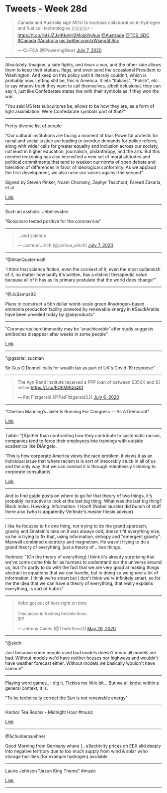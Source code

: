 # Tweets - Week 28d


<blockquote class="twitter-tweet"><p lang="en" dir="ltr">Canada and Australia sign MOU to increase collaboration in hydrogen and fuel cell technologies 🇨🇦🇦🇺⚡️ - <a href="https://t.co/rbHJZJxtKk">https://t.co/rbHJZJxtKk</a><a href="https://twitter.com/H2MobilityAus?ref_src=twsrc%5Etfw">@H2MobilityAus</a> <a href="https://twitter.com/Austrade?ref_src=twsrc%5Etfw">@Austrade</a> <a href="https://twitter.com/TCS_SDC?ref_src=twsrc%5Etfw">@TCS_SDC</a> <a href="https://twitter.com/hashtag/Canada?src=hash&amp;ref_src=twsrc%5Etfw">#Canada</a> <a href="https://twitter.com/hashtag/Australia?src=hash&amp;ref_src=twsrc%5Etfw">#Australia</a> <a href="https://t.co/xWsmp5LRcc">pic.twitter.com/xWsmp5LRcc</a></p>&mdash; CHFCA (@PoweringNow) <a href="https://twitter.com/PoweringNow/status/1280555288232226816?ref_src=twsrc%5Etfw">July 7, 2020</a></blockquote> <script async src="https://platform.twitter.com/widgets.js" charset="utf-8"></script>

---

Absolutely. Imagine, a side fights, and *loses* a war, and the other
side allows them to keep their statues, flags, and even send the
occasional President to Washington. And keep on this policy until it
literally couldn't, which is probably now. Letting shit be, this is
America. It lets "Italians", "Polish", etc to say whatev frack they
want to call themselves, albeit delusional, they can say it, just like
Confederate states live with their symbols as if they won the war.

"You said US lets subcultures be, allows to be how they are, as a form
of light assimilation. Were Confedarate symbols part of that?"

---

Pretty diverse list of people

"Our cultural institutions are facing a moment of trial. Powerful
protests for racial and social justice are leading to overdue demands
for police reform, along with wider calls for greater equality and
inclusion across our society, not least in higher education,
journalism, philanthropy, and the arts. But this needed reckoning has
also intensified a new set of moral attitudes and political
commitments that tend to weaken our norms of open debate and
toleration of differences in favor of ideological conformity. As we
applaud the first development, we also raise our voices against the
second"

Signed by Steven Pinker, Noam Chomsky, Zephyr Teachout, Fareed Zakaria, et al

[Link](https://harpers.org/a-letter-on-justice-and-open-debate/)

---

Such an asshole. Unbelievable.

"Bolsonaro tested positive for the coronavirus"

---

<blockquote class="twitter-tweet"><p lang="en" dir="ltr">...and science.</p>&mdash; Joshua Ulrich (@joshua_ulrich) <a href="https://twitter.com/joshua_ulrich/status/1280567218233884672?ref_src=twsrc%5Etfw">July 7, 2020</a></blockquote> <script async src="https://platform.twitter.com/widgets.js" charset="utf-8"></script>

---

"@AllanQuatermai9

'I think that science fiction, even the corniest of it, even the most
outlandish of it, no matter how badly it's written, has a distinct
therapeutic value because all of it has as its primary postulate that
the world does change'"

---

"@JoSamps92

Plans to construct a 5bn dollar world-scale green \#hydrogen-based
ammonia production facility powered by renewable energy in
\#SaudiArabia have been unveiled today by @airproducts"

---

"Coronavirus herd immunity may be 'unachievable' after study suggests
antibodies disappear after weeks in some people"

[Link](https://www.businessinsider.com/coronavirus-antibodies-study-herd-immunity-unachievable-spain-2020-7)

---

"@gabriel_zucman

Sir Gus O'Donnell calls for wealth tax as part of UK's Covid-19 response"

---

<blockquote class="twitter-tweet"><p lang="en" dir="ltr">The Ayn Rand Institute received a PPP loan of between $350K and $1 million<a href="https://t.co/EOhMBQh40f">https://t.co/EOhMBQh40f</a></p>&mdash; Pat Fitzgerald (@PatFitzgerald23) <a href="https://twitter.com/PatFitzgerald23/status/1280217058677084160?ref_src=twsrc%5Etfw">July 6, 2020</a></blockquote> <script async src="https://platform.twitter.com/widgets.js" charset="utf-8"></script>

---

"Chelsea Manning’s Jailer Is Running For Congress -- As A Democrat"

[Link](https://sirota.substack.com/p/chelsea-mannings-jailer-is-running)

---

Taibbi: "[R]ather than confronting how they contribute to systematic
racism, companies tend to force their employees into trainings with
outside academics like DiAngelo. 

'This is how corporate America views the race problem, it views it as
an individual issue that where racism is is sort of inexorably stuck
in all of us and the only way that we can combat it is through
relentlessly listening to corporate consultants'

[Link](https://thehill.com/hilltv/rising/505699-matt-taibbi-slams-bestseller-white-fragility-as-corporate-vision-on-racism?amp#click=https://t.co/XEYD07xC4G)

---

And to find guide posts on where to go for that theory of two things,
it's probably instructive to look at the last big thing. What was the
last big thing? Black holes. Hawking. Information. t Hooft (Nobel
laurate) did bunch of stuff there also (who is apparently Verlinde's
*master* thesis advisor).

---

I like he focuses to fix one thing, not trying to do the grand
approach; gravity and Einstein's take on it was always odd, doesn't
fit everything else, so he is trying to fix that, using information,
entropy and "emergent gravity". Maxwell combined electricity and
magnetism. He wasn't trying to do a grand theory of everything, just a
theory of .. two things.

Verlinde: "[On the theory of everything] I think it's already
surprising that we've come come this far as humans to understand our
the universe around us, but it's partly to do with the fact that we
are very good at making things abstract in equations that we can
handle, but in doing so we ignore a lot of information. I think we're
smart but I don't think we're infinitely smart, so for me the idea
that we can have a theory of everything, that really explains
everything, is sort of hubris"

---

<blockquote class="twitter-tweet"><p lang="en" dir="ltr">Kobe got out of here right on time<br><br>This place is fucking terrible lmao<br>RIP</p>&mdash; Johnny Cakes (@TheArtlessD) <a href="https://twitter.com/TheArtlessD/status/1266214895068086274?ref_src=twsrc%5Etfw">May 29, 2020</a></blockquote> <script async src="https://platform.twitter.com/widgets.js" charset="utf-8"></script>

---

"@skdh

Just because some people used bad models doesn't mean all models are
bad. Without models we'd have neither houses nor highways and wouldn't
have weather forecast either. Without models we basically wouldn't
have science"

---

Playing word games.. I dig it. Tickles me little bit... But we all
know, within a general context, it is.

"To be technically correct the Sun is not renewable energy"

---

Harbor Tea Rooms - Midnight Hour \#music

[Link](https://youtu.be/gzNU7aRvA9E?t=36)

---

@Schuldensuehner

Good Morning from Germany where [.. e]lectricity prices on EEX slid
deeply into negative territory due to too much supply from wind &
solar w/no storage facilities (for example hydrogen) available

---

Laurie Johnson "Jason King Theme" \#music

[Link](https://youtu.be/2hPj4jthKxQ)

---